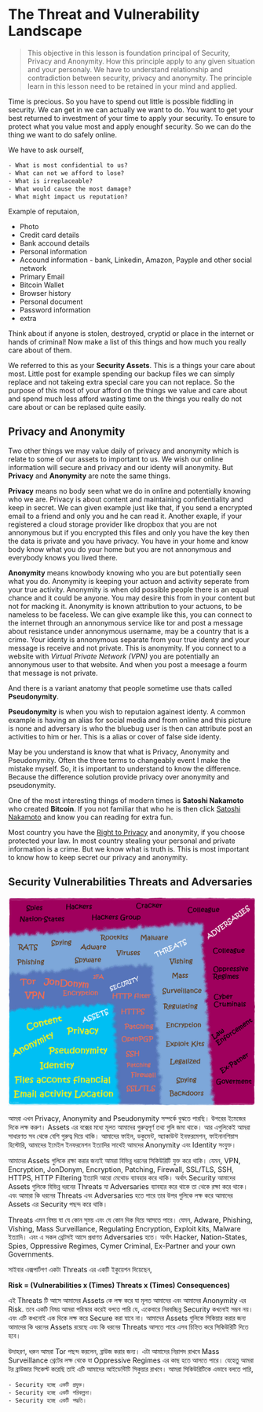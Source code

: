 # The Threat and Vulnerability Landscape

> This objective in this lesson is foundation principal of Security, Privacy and Anonymity. How this principle apply to any given situation and your personaly. We have to understand relationship and contradiction between security, privacy and anonymity. The principle learn in this lesson need to be retained in your mind and applied.

Time is precious. So you have to spend out little is possible fiddling in security. We can get in we can actually we want to do. You want to get your best returned to investment of your time to apply your security. To ensure to protect what you value most and apply enoughf security. So we can do the thing we want to do safely online.

We have to ask ourself,

	- What is most confidential to us?
	- What can not we afford to lose?
	- What is irreplaceable?
	- What would cause the most damage?
	- What might impact us reputation?

Example of reputaion,
- Photo
- Credit card details
- Bank accound details
- Personal information
- Accound information - bank, Linkedin, Amazon, Payple and other social network
- Primary Email
- Bitcoin Wallet
- Browser history
- Personal document
- Password information
- extra

Think about if anyone is stolen, destroyed, cryptid or place in the internet or hands of criminal! Now make a list of this things and how much you really care about of them.

We referred to this as your **Security Assets**. This is a things your care about most. Little post for example spending our backup files we can simply replace and not takeing extra special care you can not replace. So the purpose of this most of your afford on the things we value and care about and spend much less afford wasting time on the things you really do not care about or can be replased quite easily.

## Privacy and Anonymity

Two other things we may value daily of privacy and anonymity which is relate to some of our assets to important to us. We wish our online information will secure and privacy and our identy will anonymity. But **Privacy** and **Anonymity** are note the same things.

**Privacy** means no body seen what we do in online and potentially knowing who we are. Privacy is about content and maintaining confidentiality and keep in secret. We can given example just like that, if you send a encrypted email to a friend and only you and he can read it. Another exaple, if your registered a cloud storage provider like dropbox that you are not annonymous but if you encrypted this files and only you have the key then the data is private and you have privacy. You have in your home and know body know what you do your home but you are not annonymous and everybody knows you lived there.

**Anonymity** means knowbody knowing who you are but potentially seen what you do. Anonymity is keeping your actuon and activity seperate from your true activity. Anonymity is when old possible people there is an equal chance and it could be anyone. You may desire this from in your content but not for macking it. Anonymity is known attribution to your actuons, to be nameless to be faceless. We can give example like this, you can connect to the internet through an annonymous service like tor and post a message about resistance under annonymous username, may be a country that is a crime. Your identy is annonymous separate from your true identy and your message is receive and not private. This is anonymity. If you connect to a website with *Virtual Private Network (VPN)* you are potentially an annonymous user to that website. And when you post a meesage a fourm that message is not private.

And there is a variant anatomy that people sometime use thats called **Pseudonymity**.

**Pseudonymity** is when you wish to reputaion againest identy. A common example is having an alias for social media and from online and this picture is none and adversary is who the bluebug user is then can attribute post an activities to him or her. This is a alias or cover of false side identy.

May be you understand is know that what is Privacy, Anonymity and Pseudonymity. Often the three terms to changeably event I make the mistake myself. So, it is important to understand to know the difference. Because the difference solution provide privacy over anonymity and pseudonymity.

One of the most interesting things of modern times is **Satoshi Nakamoto** who created **Bitcoin**. If you not familiar that who he is then click [Satoshi Nakamoto](https://en.wikipedia.org/wiki/Satoshi_Nakamoto) and know you can reading for extra fun.

Most country you have the [Right to Privacy](https://en.wikipedia.org/wiki/Right_to_privacy) and anonymity, if you choose protected your law. In most country stealing your personal and private information is a crime. But we know what is truth is. This is most important to know how to keep secret our privacy and anonymity.

## Security Vulnerabilities Threats and Adversaries

![security_vulnerabilities_threats](https://raw.githubusercontent.com/jakiiii/Cyber-Threats-And-Security/master/Internet%20Security%20Privacy/images/security_vulnerabilities_threats.jpg)

আমরা এখন Privacy, Anonymity and Pseudonymity সম্পর্কে বুঝতে পারছি। উপরের ইমেজের দিকে লক্ষ করুণ। Assets এর বক্সের মধ্যে মূলত আমাদের গুরুত্বপূর্ণ তথ্য গুলি জমা থাকে। আর এগুলিকেই আমরা সাধারণত সব থেকে বেশি গুরুত্ব দিয়ে থাকি। আমাদের ফাইল, ডকুমেন্ট, অ্যাকাউন্ট ইনফরমেশন, ফাইনানশিয়াস হিস্টোরি, আমাদের ইমেইল ইনফরমেশন ইত্যাদির সাথেই আমদের Anonymity এবং Identity সংযুক্ত।

আমাদের Assets গুলিকে রক্ষা করার জন্যই আমরা বিভিন্ন ধরনের সিকিউরিটি যুক্ত করে থাকি। যেমন, VPN, Encryption, JonDonym, Encryption, Patching, Firewall, SSL/TLS, SSH, HTTPS, HTTP Filtering ইত্যাদি আরো মেথোড ব্যাবহার করে থাকি। অর্থাৎ Security আমাদের Assets গুলিকে বিভিন্ন ধরনের Threats যা Adversaries ব্যাবহার করে থাকে তা থেকে রক্ষা করে থাকে। এবং আমারা কি ধরনের Threats এবং Adversaries হতে পারে তার উপর গুলিকে লক্ষ করে আমাদের Assets এর Security পছন্দ করে থাকি।

Threats এমন বিষয় যা যে কোন সুময় এবং যে কোন দিক দিয়ে আসতে পারে। যেমন, Adware, Phishing, Vishing, Mass Surveillance, Regulating Encryption, Exploit kits, Malware ইত্যাদি। এবং এ সকল থ্রেটসই আসে প্রধাণত Adversaries হতে। অর্থাৎ Hacker, Nation-States, Spies, Oppressive Regimes, Cymer Criminal, Ex-Partner and your own Governments.

সাইবার এক্সপার্টগণ একটা Threats এর একটি ইকুয়েশন দিয়েছেন,

**Risk = (Vulnerabilities x (Times) Threats x (Times) Consequences)**

এই Threats টি আসে আমাদের Assets কে লক্ষ করে যা মূলত আমাদের এবং আমাদের Anonymity এর Risk. তবে একটি বিষয় আমরা পরিস্কার করেই বলতে পারি যে, একেবারে নিরবচ্ছিন্ন Security কখনোই সম্ভব নয়। এবং এটি কখনোই এক দিকে লক্ষ করে Secure করা যাবে না। আমাদের Assets গুলিকে সিকিয়ার করার জন্য আমাদের কি ধরনের Assets রয়েছে এবং কি ধরনের Threats আসতে পারে এসব চিহ্নিত করে সিকিউরিটি দিতে হবে।

উদাহরণ, ধরুন আমরা Tor পছন্দ করলেন, ব্রাউজ করার জন্য। এটা আমাদের নিরাপদ রাখবে Mass Surveillance থ্রেটের লক্ষ থেকে যা Oppressive Regimes এর কাছ হতে আসতে পারে। যেহেতু আমরা টর ব্রাউজার সিকেল্ট করেছি তাই এটি আমাদের আইডেন্টিটি সিকুয়ার রাখবে।
আমরা সিকিউরিটিকে এভাবে বলতে পারি,

```
- Security হচ্ছে একটি প্রযুক্ত।
- Security হচ্ছে একটি পরিকল্পনা।
- Security হচ্ছে একটি পদ্ধতি।
```
